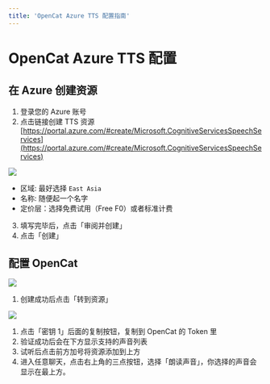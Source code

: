 ```yaml
---
title: 'OpenCat Azure TTS 配置指南'
---
```


# OpenCat Azure TTS 配置

## 在 Azure 创建资源

1. 登录您的 Azure 账号
2. 点击链接创建 TTS 资源 [https://portal.azure.com/#create/Microsoft.CognitiveServicesSpeechServices](https://portal.azure.com/#create/Microsoft.CognitiveServicesSpeechServices)

![](/img/create-tts.png)

* 区域: 最好选择 `East Asia`
* 名称: 随便起一个名字
* 定价层：选择免费试用（Free F0）或者标准计费

3. 填写完毕后，点击「审阅并创建」
4. 点击「创建」

## 配置 OpenCat

![](/img/create-tts-success.png)

1. 创建成功后点击「转到资源」

![](/img/tts-tokens.png)

1. 点击「密钥 1」后面的复制按钮，复制到 OpenCat 的 Token 里
2. 验证成功后会在下方显示支持的声音列表
3. 试听后点击前方加号将资源添加到上方
4. 进入任意聊天，点击右上角的三点按钮，选择「朗读声音」，你选择的声音会显示在最上方。
